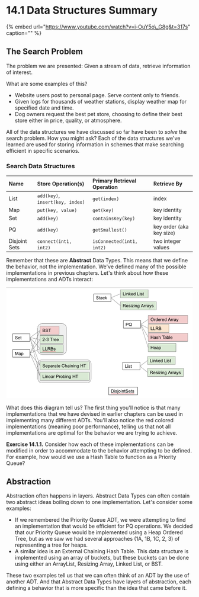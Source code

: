 # 14.1 Data Structures Summary

{% embed url="https://www.youtube.com/watch?v=i-OuY5o\_G8g&t=317s" caption="" %}

## The Search Problem

The problem we are presented: Given a stream of data, retrieve information of interest.

What are some examples of this?

* Website users post to personal page. Serve content only to friends.
* Given logs for thousands of weather stations, display weather map for specified date and time.
* Dog owners request the best pet store, choosing to define their best store either in price, quality, or atmosphere.

All of the data structures we have discussed so far have been to _solve_ the search problem. How you might ask? Each of the data structures we've learned are used for storing information in schemes that make searching efficient in specific scenarios.

### Search Data Structures

| Name | Store Operation\(s\) | Primary Retrieval Operation | Retrieve By |
| :--- | :--- | :--- | :--- |
| List | `add(key)`, `insert(key, index)` | `get(index)` | index |
| Map | `put(key, value)` | `get(key)` | key identity |
| Set | `add(key)` | `containsKey(key)` | key identity |
| PQ | `add(key)` | `getSmallest()` | key order \(aka key size\) |
| Disjoint Sets | `connect(int1, int2)` | `isConnected(int1, int2)` | two integer values |

Remember that these are **Abstract** Data Types. This means that we define the behavior, not the implementation. We've defined many of the possible implementations in previous chapters. Let's think about how these implementations and ADTs interact:

![](../.gitbook/assets/Screen%20Shot%202019-03-13%20at%2011.37.10%20PM.png)

What does this diagram tell us? The first thing you'll notice is that many implementations that we have devised in earlier chapters can be used in implementing many different ADTs. You'll also notice the red colored implementations \(meaning poor performance\), telling us that not all implementations are optimal for the behavior we are trying to achieve.

**Exercise 14.1.1.** Consider how each of these implementations can be modified in order to accommodate to the behavior attempting to be defined. For example, how would we use a Hash Table to function as a Priority Queue?

## Abstraction

Abstraction often happens in layers. Abstract Data Types can often contain two abstract ideas boiling down to one implementation. Let's consider some examples:

* If we remembered the Priority Queue ADT, we were attempting to find an implementation that would be efficient for PQ operations.  We decided that our Priority Queue would be implemented using a Heap Ordered Tree, but as we saw we had several approaches \(1A, 1B, 1C, 2, 3\) of representing a tree for heaps.
* A similar idea is an External Chaining Hash Table.  This data structure is implemented using an array of buckets, but these buckets can be done using either an ArrayList, Resizing Array, Linked List, or BST.  

These two examples tell us that we can often think of an ADT by the use of another ADT. And that Abstract Data Types have layers of abstraction, each defining a behavior that is more specific than the idea that came before it.

